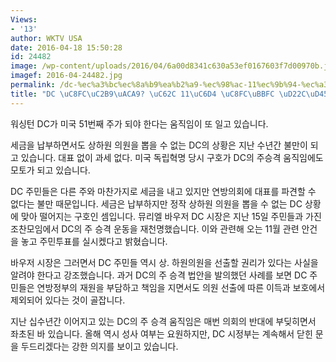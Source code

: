 ```yaml
---
Views:
- '13'
author: WKTV USA
date: 2016-04-18 15:50:28
id: 24482
image: /wp-content/uploads/2016/04/6a00d8341c630a53ef0167603f7d00970b.jpg
imagef: 2016-04-24482.jpg
permalink: /dc-%ec%a3%bc%ec%8a%b9%ea%b2%a9-%ec%98%ac-11%ec%9b%94-%ec%a3%bc%eb%af%bc-%ed%88%ac%ed%91%9c-%ec%8b%a4%ec%8b%9c/
title: "DC \uC8FC\uC2B9\uACA9? \uC62C 11\uC6D4 \uC8FC\uBBFC \uD22C\uD45C \uC2E4\uC2DC"
---
```


워싱턴 DC가 미국 51번째 주가 되야 한다는 움직임이 또 일고 있습니다.

세금을 납부하면서도 상하원 의원을 뽑을 수 없는 DC의 상황은 지난 수년간 불만이 되고 있습니다. 대표 없이 과세 없다. 미국 독립혁명 당시 구호가 DC의 주승격 움직임에도 모토가 되고 있습니다.

DC 주민들은 다른 주와 마찬가지로 세금을 내고 있지만 연방의회에 대표를 파견할 수 없다는 불만 때문입니다. 세금은 납부하지만 정작 상하원 의원을 뽑을 수 없는 DC 상황에 맞아 떨어지는 구호인 셈입니다. 뮤리엘 바우저 DC 시장은 지난 15일 주민들과 가진 조찬모임에서 DC의 주 승격 운동을 재천명했습니다. 이와 관련해 오는 11월 관련 안건을 놓고 주민투표를 실시켔다고 밝혔습니다.

바우저 시장은 그러면서 DC 주민들 역시 상. 하원의원을 선출할 권리가 있다는 사실을 알려야 한다고 강조했습니다. 과거 DC의 주 승격 법안을 발의했던 사례를 보면 DC 주민들은 연방정부의 재원을 부담하고 책임을 지면서도 의원 선출에 따른 이득과 보호에서 제외되어 있다는 것이 골잡니다.

지난 십수년간 이어지고 있는 DC의 주 승격 움직임은 매번 의회의 반대에 부딪히면서 좌초된 바 있습니다. 올해 역시 성사 여부는 요원하지만, DC 시정부는 계속해서 닫힌 문을 두드리겠다는 강한 의지를 보이고 있습니다.

&nbsp;

&nbsp;

&nbsp;